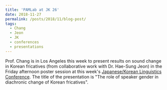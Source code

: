 ```yaml
---
title: 'PAMLab at JK 26'
date: 2018-11-27
permalink: /posts/2018/11/blog-post/
tags:
  - Chang
  - Jeon
  - JK
  - conferences
  - presentations
---
```


Prof. Chang is in Los Angeles this week to present results on sound change in Korean fricatives (from collaborative work with Dr. Hae-Sung Jeon) in the Friday afternoon poster session at this week's <a href="https://japanesekoreanlinguisticsconference26.wordpress.com/" target="_blank" rel="noopener">Japanese/Korean Linguistics Conference</a>. The title of the presentation is "The role of speaker gender in diachronic change of Korean fricatives".
